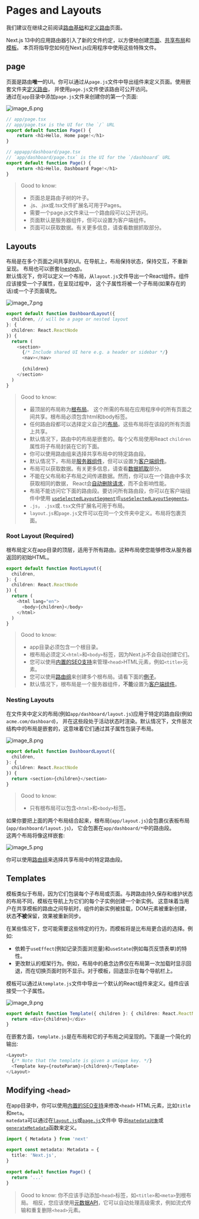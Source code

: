 # Pages and Layouts


<procedure title="" id="procedure-id">

我们建议在继续之前阅读[路由基础](Route.md)和[定义路由](Defining-Routes.md)页面。

</procedure>


Next.js 13中的应用路由器引入了新的文件约定，以方便地创建[页面](#page)、[共享布局](#layouts)和[模板](#templates)。
本页将指导您如何在Next.js应用程序中使用这些特殊文件。

## page
页面是路由**唯一**的UI。你可以通过从`page.js`文件中导出组件来定义页面。使用嵌套文件夹[定义路由](Defining-Routes.md)，
并使用`page.js`文件使该路由可公开访问。  
通过在`app`目录中添加`page.js`文件来创建你的第一个页面: 

![image_6.png](image_6.png)

```Typescript
// app/page.tsx
// app/page.tsx is the UI for the `/` URL
export default function Page() {
    return <h1>Hello, Home page!</h1>
}
```

```Typescript
// appapp/dashboard/page.tsx
// `app/dashboard/page.tsx` is the UI for the `/dashboard` URL
export default function Page() {
    return <h1>Hello, Dashboard Page!</h1>
}
```

>Good to know:  
>- 页面总是路由子树的叶子。  
>- .js、.jsx或.tsx文件扩展名可用于Pages。  
>- 需要一个page.js文件来让一个路由段可以公开访问。  
>- 页面默认是服务器组件，但可以设置为客户端组件。  
>- 页面可以获取数据。有关更多信息，请查看数据抓取部分。

## Layouts
布局是在多个页面之间共享的UI。在导航上，布局保持状态，保持交互，不重新呈现。
布局也可以嵌套([nested](Pages-and-Layouts.md#nesting-layouts))。  
默认情况下，你可以定义一个布局，从`layout.js`文件导出一个React组件。组件应该接受一个子属性，在呈现过程中，
这个子属性将被一个子布局(如果存在的话)或一个子页面填充。

![image_7.png](image_7.png)

```Typescript
export default function DashboardLayout({
  children, // will be a page or nested layout
}: {
  children: React.ReactNode
}) {
  return (
    <section>
      {/* Include shared UI here e.g. a header or sidebar */}
      <nav></nav>
 
      {children}
    </section>
  )
}
```

>Good to know:  
>- 最顶层的布局称为[根布局](Pages-and-Layouts.md#root-layout-required)。
这个所需的布局在应用程序中的所有页面之间共享。根布局必须包含html和body标签。  
>- 任何路由段都可以选择定义自己的[布局](Pages-and-Layouts.md#nesting-layouts)。这些布局将在该段的所有页面上共享。  
>- 默认情况下，路由中的布局是嵌套的。每个父布局使用React `children`属性将子布局封装在它的下面。  
>- 你可以使用路由组来选择共享布局中的特定路由段。  
>- 默认情况下，布局是[服务器组件](Server-Components.md)，但可以设置为[客户端组件](Client-Components.md)。  
>- 布局可以获取数据。有关更多信息，请查看[数据抓取](Data-Fetching.md)部分。  
>- 不能在父布局和子布局之间传递数据。然而，你可以在一个路由中多次获取相同的数据，
React会[自动删除请求](Caching-in-Next-js.md#request-memoization)，而不会影响性能。  
>- 布局不能访问它下面的路由段。要访问所有路由段，你可以在客户端组件中使用
[`useSelectedLayoutSegment`](useSelectedLayoutSegment.md)或[`useSelectedLayoutSegments`](useSelectedLayoutSegments.md)。  
>- `.js`， `.jsx`或`.tsx`文件扩展名可用于布局。
>- `layout.js`和`page.js`文件可以在同一个文件夹中定义。布局将包裹页面。

### Root Layout (Required)

根布局定义在app目录的顶层，适用于所有路由。这种布局使您能够修改从服务器返回的初始HTML。

```Typescript
export default function RootLayout({
  children,
}: {
  children: React.ReactNode
}) {
  return (
    <html lang="en">
      <body>{children}</body>
    </html>
  )
}
```
>Good to know:
>- app目录必须包含一个根目录。  
>- 根布局必须定义`<html>`和`<body>`标签，因为Next.js不会自动创建它们。  
>- 您可以使用[内置的SEO支持](Metadata.md)来管理`<head>`HTML元素，例如`<title>`元素。  
>- 您可以使用[路由组](Route-Groups.md)来创建多个根布局。请看下面的[例子](Route-Groups.md#creating-multiple-root-layouts)。  
>- 默认情况下，根布局是一个服务器组件，**不能**设置为[客户端组件](Client-Components.md)。  

### Nesting Layouts

在文件夹中定义的布局(例如`app/dashboard/layout.js`)应用于特定的路由段(例如`acme.com/dashboard`)，
并在这些段处于活动状态时渲染。默认情况下，文件层次结构中的布局是嵌套的，这意味着它们通过其子属性包装子布局。

![image_8.png](image_8.png)

```Typescript
export default function DashboardLayout({
  children,
}: {
  children: React.ReactNode
}) {
  return <section>{children}</section>
}
```

>Good to know:
>- 只有根布局可以包含`<html>`和`<body>`标签。 

如果你要把上面的两个布局结合起来，根布局(`app/layout.js`)会包裹仪表板布局(`app/dashboard/layout.js`)，
它会包裹在`app/dashboard/*`中的路由段。  
这两个布局将像这样嵌套:

![image_5.png](image_5.png)

你可以使用[路由组](Route-Groups.md)来选择共享布局中的特定路由段。  

## Templates

模板类似于布局，因为它们包装每个子布局或页面。与跨路由持久保存和维护状态的布局不同，模板在导航上为它们的每个子实例创建一个新实例。
这意味着当用户在共享模板的路由之间导航时，组件的新实例被挂载，DOM元素被重新创建，状态**不被**保留，效果被重新同步。

在某些情况下，您可能需要这些特定的行为，而模板将是比布局更合适的选择。例如:
- 依赖于`useEffect`(例如记录页面浏览量)和`useState`(例如每页反馈表单)的特性。
- 更改默认的框架行为。例如，布局中的悬念边界仅在布局第一次加载时显示回退，而在切换页面时则不显示。对于模板，回退显示在每个导航栏上。  

模板可以通过从`template.js`文件中导出一个默认的React组件来定义。组件应该接受一个子属性。

![image_9.png](image_9.png)

```Typescript
export default function Template({ children }: { children: React.ReactNode }) {
  return <div>{children}</div>
}
```

在嵌套方面，`template.js`是在布局和它的子布局之间呈现的。下面是一个简化的输出:

```Typescript
<Layout>
  {/* Note that the template is given a unique key. */}
  <Template key={routeParam}>{children}</Template>
</Layout>
```

## Modifying `<head>`

在app目录中，你可以使用[内置的SEO支持](Metadata.md)来修改`<head>` HTML元素，比如`title`和`meta`。  
`matedata`可以通过在[`layout.js`](layout-js.md)或[`page.js`](page-js.md)文件中
导出[`matedata对象`](generateMetadata.md#the-metadata-object)或
[`generateMetadata`](generateMetadata.md#generatemetadata-function)函数来定义。

```Typescript
import { Metadata } from 'next'
 
export const metadata: Metadata = {
  title: 'Next.js',
}
 
export default function Page() {
  return '...'
}
```

>Good to know: 你不应该手动添加`<head>`标签，如`<title>`和`<meta>`到根布局。
相反，您应该使用[元数据API](generateMetadata.md)，它可以自动处理高级需求，例如流式传输和重复删除`<head>`元素。